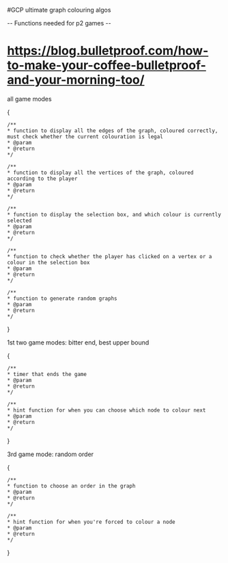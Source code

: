 #GCP
ultimate graph colouring algos


-- Functions needed for p2 games --

# https://blog.bulletproof.com/how-to-make-your-coffee-bulletproof-and-your-morning-too/

all game modes

{

	/**
	* function to display all the edges of the graph, coloured correctly, must check whether the current colouration is legal
	* @param
	* @return
	*/
	
	/**
	* function to display all the vertices of the graph, coloured according to the player
	* @param
	* @return
	*/
	
	/**
	* function to display the selection box, and which colour is currently selected
	* @param
	* @return
	*/
	
	/**
	* function to check whether the player has clicked on a vertex or a colour in the selection box
	* @param
	* @return
	*/
	
	/**
	* function to generate random graphs
	* @param
	* @return
	*/
	
}

1st two game modes: bitter end, best upper bound

{
	
	/**
	* timer that ends the game
	* @param
	* @return
	*/
	
	/**
	* hint function for when you can choose which node to colour next
	* @param
	* @return
	*/
}

3rd game mode: random order

{

	/**
	* function to choose an order in the graph
	* @param
	* @return
	*/
	
	/**
	* hint function for when you're forced to colour a node
	* @param
	* @return
	*/
}
